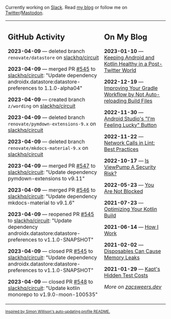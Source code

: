 Currently working on [Slack](https://slack.com/). Read [my blog](https://zacsweers.dev/) or follow me on [Twitter](https://twitter.com/ZacSweers)/[Mastodon](https://hachyderm.io/@ZacSweers).

<table><tr><td valign="top" width="60%">

## GitHub Activity
<!-- githubActivity starts -->
**2023-04-09** — deleted branch `renovate/datastore` on [slackhq/circuit](https://github.com/slackhq/circuit)

**2023-04-09** — merged PR [#545](https://github.com/slackhq/circuit/pull/545) to [slackhq/circuit](https://github.com/slackhq/circuit): "Update dependency androidx.datastore:datastore-preferences to 1.1.0-alpha04"

**2023-04-09** — created branch `z/wording` on [slackhq/circuit](https://github.com/slackhq/circuit)

**2023-04-09** — deleted branch `renovate/pymdown-extensions-9.x` on [slackhq/circuit](https://github.com/slackhq/circuit)

**2023-04-09** — deleted branch `renovate/mkdocs-material-9.x` on [slackhq/circuit](https://github.com/slackhq/circuit)

**2023-04-09** — merged PR [#547](https://github.com/slackhq/circuit/pull/547) to [slackhq/circuit](https://github.com/slackhq/circuit): "Update dependency pymdown-extensions to v9.11"

**2023-04-09** — merged PR [#546](https://github.com/slackhq/circuit/pull/546) to [slackhq/circuit](https://github.com/slackhq/circuit): "Update dependency mkdocs-material to v9.1.6"

**2023-04-09** — reopened PR [#545](https://github.com/slackhq/circuit/pull/545) to [slackhq/circuit](https://github.com/slackhq/circuit): "Update dependency androidx.datastore:datastore-preferences to v1.1.0-SNAPSHOT"

**2023-04-09** — closed PR [#545](https://github.com/slackhq/circuit/pull/545) to [slackhq/circuit](https://github.com/slackhq/circuit): "Update dependency androidx.datastore:datastore-preferences to v1.1.0-SNAPSHOT"

**2023-04-09** — closed PR [#548](https://github.com/slackhq/circuit/pull/548) to [slackhq/circuit](https://github.com/slackhq/circuit): "Update kotlin monorepo to v1.9.0-moon-100535"
<!-- githubActivity ends -->
</td><td valign="top" width="40%">

## On My Blog
<!-- blog starts -->
**2023-01-10** — [Keeping Android and Kotlin Healthy in a Post-Twitter World](https://www.zacsweers.dev/keeping-android-healthy/)

**2022-12-19** — [Improving Your Gradle Workflow by Not Auto-reloading Build Files](https://www.zacsweers.dev/improving-your-workflow-by-not-auto-reloading-build-files/)

**2022-11-30** — [Android Studio's "I'm Feeling Lucky" Button](https://www.zacsweers.dev/android-studios-im-feeling-lucky-button/)

**2022-11-22** — [Network Calls in Lint: Best Practices](https://www.zacsweers.dev/network-calls-in-lint-best-practices/)

**2022-10-17** — [Is ViewPump A Security Risk?](https://www.zacsweers.dev/is-viewpump-a-security-risk/)

**2022-05-23** — [You Are Not Blocked](https://www.zacsweers.dev/you-are-not-blocked/)

**2021-07-23** — [Optimizing Your Kotlin Build](https://www.zacsweers.dev/optimizing-your-kotlin-build/)

**2021-06-14** — [How I Work](https://www.zacsweers.dev/how-i-work/)

**2021-02-02** — [Disposables Can Cause Memory Leaks](https://www.zacsweers.dev/disposables-can-cause-memory-leaks/)

**2021-01-29** — [Kapt's Hidden Test Costs](https://www.zacsweers.dev/kapts-hidden-test-costs/)
<!-- blog ends -->
_More on [zacsweers.dev](https://zacsweers.dev/)_
</td></tr></table>

<sub><a href="https://simonwillison.net/2020/Jul/10/self-updating-profile-readme/">Inspired by Simon Willison's auto-updating profile README.</a></sub>